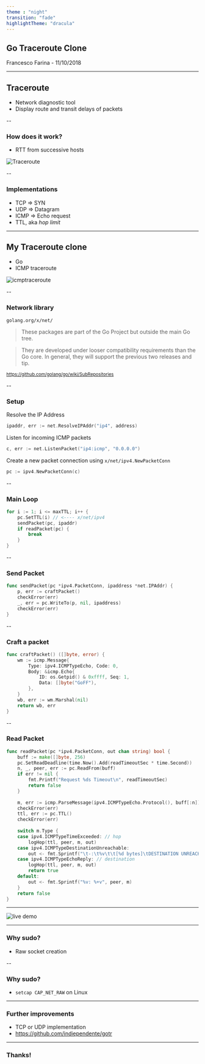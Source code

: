 ```yaml
---
theme : "night"
transition: "fade"
highlightTheme: "dracula"
---
```

## Go Traceroute Clone
Francesco Farina - 
11/10/2018

---

## Traceroute

 - Network diagnostic tool 
 - Display route and transit delays of packets

--

### How does it work?

 - RTT from successive hosts

 <span class="fragment">![Traceroute](https://serverdensity-wpengine.netdna-ssl.com/wp-content/uploads/2017/02/traceroute.png)</span>

--

### Implementations

 - TCP => SYN
 - UDP => Datagram
 - ICMP => Echo request
 - TTL, aka _hop limit_

---

## My Traceroute clone
 
 - Go
 - ICMP traceroute

<span class="fragment">![icmptraceroute](https://telconotes.files.wordpress.com/2013/02/traceroute3.png)</span>

--

### Network library
`golang.org/x/net/`

>These packages are part of the Go Project but outside the main Go tree.

>They are developed under looser compatibility requirements than the Go core. In general, they will support the previous two releases and tip.

<small>https://github.com/golang/go/wiki/SubRepositories</small>

--

### Setup

Resolve the IP Address
```go
ipaddr, err := net.ResolveIPAddr("ip4", address)
```
Listen for incoming ICMP packets
```go
c, err := net.ListenPacket("ip4:icmp", "0.0.0.0")
``` 
Create a new packet connection using `x/net/ipv4.NewPacketConn`
```go
pc := ipv4.NewPacketConn(c)
```

--

### Main Loop
```go
for i := 1; i <= maxTTL; i++ {
    pc.SetTTL(i) // <---- x/net/ipv4
    sendPacket(pc, ipaddr)
    if readPacket(pc) {
        break
    }
}
```

--

### Send Packet

```go
func sendPacket(pc *ipv4.PacketConn, ipaddress *net.IPAddr) {
	p, err := craftPacket()
	checkError(err)
	_, err = pc.WriteTo(p, nil, ipaddress)
	checkError(err)
}
```

--

### Craft a packet
```go
func craftPacket() ([]byte, error) {
	wm := icmp.Message{
		Type: ipv4.ICMPTypeEcho, Code: 0,
		Body: &icmp.Echo{
			ID: os.Getpid() & 0xffff, Seq: 1,
			Data: []byte("GoFF"),
		},
	}
	wb, err := wm.Marshal(nil)
	return wb, err
}
```

--

### Read Packet

```go
func readPacket(pc *ipv4.PacketConn, out chan string) bool {
	buff := make([]byte, 256)
	pc.SetReadDeadline(time.Now().Add(readTimeoutSec * time.Second))
	n, _, peer, err := pc.ReadFrom(buff)
	if err != nil {
		fmt.Printf("Request %ds Timeout\n", readTimeoutSec)
		return false
    }
    
	m, err := icmp.ParseMessage(ipv4.ICMPTypeEcho.Protocol(), buff[:n])
	checkError(err)
	ttl, err := pc.TTL()
    checkError(err)
    
	switch m.Type {
	case ipv4.ICMPTypeTimeExceeded: // hop
		logHop(ttl, peer, m, out)
	case ipv4.ICMPTypeDestinationUnreachable:
		out <- fmt.Sprintf("\t-:\t%v\t\t[%d bytes]\tDESTINATION UNREACHABLE\n", peer, m.Body.Len(1))
	case ipv4.ICMPTypeEchoReply: // destination
		logHop(ttl, peer, m, out)
		return true
	default:
		out <- fmt.Sprintf("%v: %+v", peer, m)
	}
	return false
}
```

---

![live demo](https://memecrunch.com/meme/BGALW/live-demo/image.gif)

---

### Why sudo?

- Raw socket creation

--

### Why sudo?

- `setcap CAP_NET_RAW` on Linux

---

### Further improvements
- TCP or UDP implementation
- https://github.com/indiependente/gotr

---

### Thanks!

